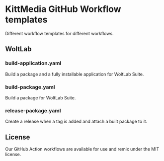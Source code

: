 # KittMedia GitHub Workflow templates

Different workflow templates for different workflows.

## WoltLab

### build-application.yaml

Build a package and a fully installable application for WoltLab Suite.

### build-package.yaml

Build a package for WoltLab Suite.

### release-package.yaml

Create a release when a tag is added and attach a built package to it.

## License

Our GitHub Action workflows are available for use and remix under the MIT license.
